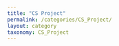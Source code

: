 ```yaml
---
title: "CS Project"
permalink: /categories/CS_Project/
layout: category
taxonomy: CS_Project
---
```

